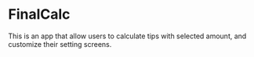 # FinalCalc
This is an app that allow users to calculate tips with selected amount, and customize their setting screens. 

## 
